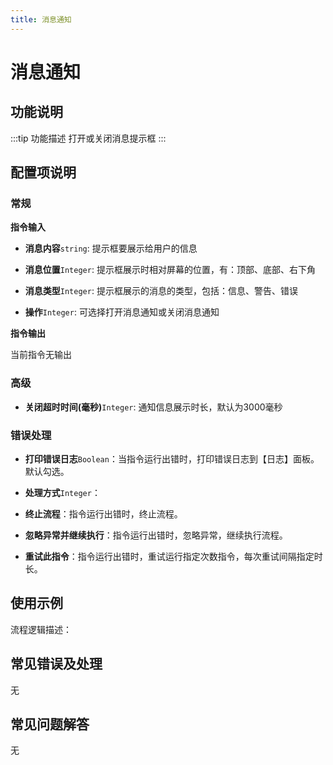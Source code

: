 ```yaml
---
title: 消息通知
---
```


# 消息通知

## 功能说明

:::tip 功能描述
打开或关闭消息提示框
:::

## 配置项说明

### 常规

**指令输入**

- **消息内容**`string`: 提示框要展示给用户的信息

- **消息位置**`Integer`: 提示框展示时相对屏幕的位置，有：顶部、底部、右下角

- **消息类型**`Integer`: 提示框展示的消息的类型，包括：信息、警告、错误

- **操作**`Integer`: 可选择打开消息通知或关闭消息通知


**指令输出**

当前指令无输出

### 高级

- **关闭超时时间(毫秒)**`Integer`: 通知信息展示时长，默认为3000毫秒

### 错误处理

- **打印错误日志**`Boolean`：当指令运行出错时，打印错误日志到【日志】面板。默认勾选。

- **处理方式**`Integer`：

 - **终止流程**：指令运行出错时，终止流程。

 - **忽略异常并继续执行**：指令运行出错时，忽略异常，继续执行流程。

 - **重试此指令**：指令运行出错时，重试运行指定次数指令，每次重试间隔指定时长。

## 使用示例

流程逻辑描述：

## 常见错误及处理

无

## 常见问题解答

无

